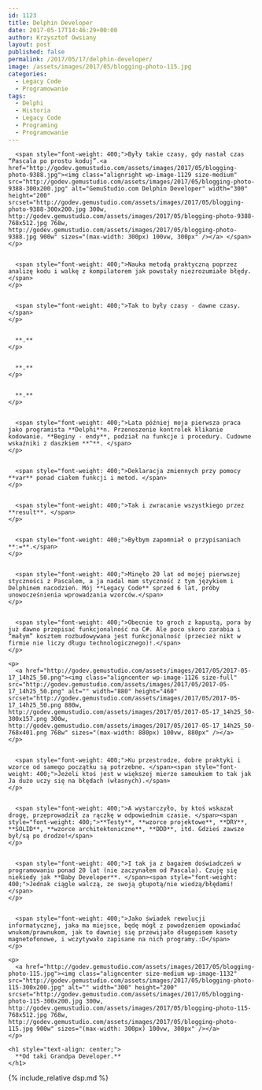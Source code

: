 ```yaml
---
id: 1123
title: Delphin Developer
date: 2017-05-17T14:46:29+00:00
author: Krzysztof Owsiany
layout: post
published: false
permalink: /2017/05/17/delphin-developer/
image: /assets/images/2017/05/blogging-photo-115.jpg
categories:
  - Legacy Code
  - Programowanie
tags:
  - Delphi
  - Historia
  - Legacy Code
  - Programing
  - Programowanie
---
```

<div id="dslc-theme-content">
  <div id="dslc-theme-content-inner">

      <span style="font-weight: 400;">Były takie czasy, gdy nastał czas “Pascala po prostu koduj”.<a href="http://godev.gemustudio.com/assets/images/2017/05/blogging-photo-9388.jpg"><img class="alignright wp-image-1129 size-medium" src="http://godev.gemustudio.com/assets/images/2017/05/blogging-photo-9388-300x200.jpg" alt="GemuStudio.com Delphin Developer" width="300" height="200" srcset="http://godev.gemustudio.com/assets/images/2017/05/blogging-photo-9388-300x200.jpg 300w, http://godev.gemustudio.com/assets/images/2017/05/blogging-photo-9388-768x512.jpg 768w, http://godev.gemustudio.com/assets/images/2017/05/blogging-photo-9388.jpg 900w" sizes="(max-width: 300px) 100vw, 300px" /></a> </span>
    </p>
    

      <span style="font-weight: 400;">Nauka metodą praktyczną poprzez analizę kodu i walkę z kompilatorem jak powstały niezrozumiałe błędy.</span>
    </p>
    

      <span style="font-weight: 400;">Tak to były czasy - dawne czasy.</span>
    </p>
    

      **.**
    </p>
    

      **.**
    </p>
    

      **.**
    </p>
    

      <span style="font-weight: 400;">Lata później moja pierwsza praca jako programista **Delphi**n. Przenoszenie kontrolek klikanie kodowanie. **Beginy - endy**, podział na funkcje i procedury. Cudowne wskaźniki z daszkiem **^**. </span>
    </p>
    

      <span style="font-weight: 400;">Deklaracja zmiennych przy pomocy **var** ponad ciałem funkcji i metod. </span>
    </p>
    

      <span style="font-weight: 400;">Tak i zwracanie wszystkiego przez **result**. </span>
    </p>
    

      <span style="font-weight: 400;">Byłbym zapomniał o przypisaniach **:=**.</span>
    </p>
    

      <span style="font-weight: 400;">Minęło 20 lat od mojej pierwszej styczności z Pascalem, a ja nadal mam styczność z tym językiem i Delphinem nacodzień. Mój **Legacy Code** sprzed 6 lat, próby unowocześnienia wprowadzania wzorców.</span>
    </p>
    

      <span style="font-weight: 400;">Obecnie to groch z kapustą, pora by już dawno przepisać funkcjonalność na C#. Ale poco skoro zarabia i “małym” kosztem rozbudowywana jest funkcjonalność (przecież nikt w firmie nie liczy długu technologicznego)!.</span>
    </p>
    
    <p>
      <a href="http://godev.gemustudio.com/assets/images/2017/05/2017-05-17_14h25_50.png"><img class="aligncenter wp-image-1126 size-full" src="http://godev.gemustudio.com/assets/images/2017/05/2017-05-17_14h25_50.png" alt="" width="880" height="460" srcset="http://godev.gemustudio.com/assets/images/2017/05/2017-05-17_14h25_50.png 880w, http://godev.gemustudio.com/assets/images/2017/05/2017-05-17_14h25_50-300x157.png 300w, http://godev.gemustudio.com/assets/images/2017/05/2017-05-17_14h25_50-768x401.png 768w" sizes="(max-width: 880px) 100vw, 880px" /></a>
    </p>
    

      <span style="font-weight: 400;">Ku przestrodze, dobre praktyki i wzorce od samego początku są potrzebne. </span><span style="font-weight: 400;">Jeżeli ktoś jest w większej mierze samoukiem to tak jak Ja dużo uczy się na błędach (własnych).</span>
    </p>
    

      <span style="font-weight: 400;">A wystarczyło, by ktoś wskazał drogę, przeprowadził za rączkę w odpowiednim czasie. </span><span style="font-weight: 400;">**Testy**, **wzorce projektowe**, **DRY**, **SOLID**, **wzorce architektoniczne**, **DDD**, itd. Gdzieś zawsze był/są po drodze!</span>
    </p>
    

      <span style="font-weight: 400;">I tak ja z bagażem doświadczeń w programowaniu ponad 20 lat (nie zaczynałem od Pascala). Czuję się niekiedy jak **Baby Developer**. </span><span style="font-weight: 400;">Jednak ciągle walczą, ze swoją głupotą/nie wiedzą/błędami!</span>
    </p>
    

      <span style="font-weight: 400;">Jako świadek rewolucji informatycznej, jaka ma miejsce, będę mógł z powodzeniem opowiadać wnukom/prawnukom, jak to dawniej się przewijało długopisem kasety magnetofonowe, i wczytywało zapisane na nich programy.:D</span>
    </p>
    
    <p>
      <a href="http://godev.gemustudio.com/assets/images/2017/05/blogging-photo-115.jpg"><img class="aligncenter size-medium wp-image-1132" src="http://godev.gemustudio.com/assets/images/2017/05/blogging-photo-115-300x200.jpg" alt="" width="300" height="200" srcset="http://godev.gemustudio.com/assets/images/2017/05/blogging-photo-115-300x200.jpg 300w, http://godev.gemustudio.com/assets/images/2017/05/blogging-photo-115-768x512.jpg 768w, http://godev.gemustudio.com/assets/images/2017/05/blogging-photo-115.jpg 900w" sizes="(max-width: 300px) 100vw, 300px" /></a>
    </p>
    
    <h1 style="text-align: center;">
      **Od taki Grandpa Developer.**
    </h1>
    
{% include_relative dsp.md %}